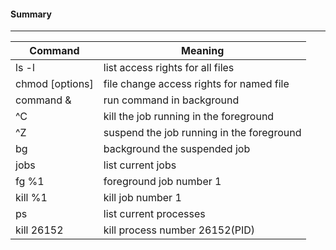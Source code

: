 #### Summary
---

|**Command**|	**Meaning**|
|-----------|--------------|
|ls -l |	list access rights for all files|
|chmod [options] |file	 change access rights for named file|
|command &|	run command in background|
|^C	|kill the job running in the foreground|
|^Z	|suspend the job running in the foreground|
|bg	|background the suspended job|
|jobs|	list current jobs|
|fg %1	|foreground job number 1|
|kill %1|	 kill job number 1|
|ps	|list current processes|
|kill 26152	|kill process number 26152(PID)|
